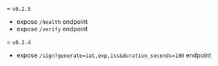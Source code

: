 = `v0.2.5`

* expose `/health` endpoint
* expose `/verify` endpoint

= `v0.2.4`

* expose `/sign?generate=iat,exp,iss&duration_seconds=180` endpoint